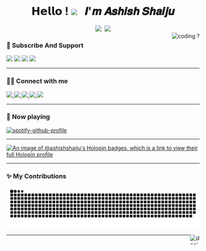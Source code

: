 <h1 align="center">𝗛𝗲𝗹𝗹𝗼 ! <img src="https://github.com/ashishshaiju/ashishshaiju/blob/files/gifs/wave.gif"  width="30px"> &nbsp; 𝑰'𝒎 𝑨𝒔𝒉𝒊𝒔𝒉 𝑺𝒉𝒂𝒊𝒋𝒖</h1> 
<div align="center" width="50"> 
<img src="https://badgen.net/badge/Python/✔/blue?icon=terminal&labelColor=EE0823">&nbsp; <img src="https://badgen.net/badge/C/✔/blue?icon=terminal&labelColor=EE0823">
</div>
<a href="https://reactjs.org/">
<img align="right" src="https://github.com/ashishshaiju/ashishshaiju/blob/files/images/Coding.png" alt="coding ?"> </a>

### 💖 Subscribe And Support

<a href="https://bit.ly/vannisified"><img src="https://img.shields.io/badge/Vannisified-FF0202?&logo=youtube"></a>
<a href="https://t.me/Vannisified"><img src="https://img.shields.io/badge/Vannisified-blue?&logo=telegram"></a>
<a href="https://t.me/Vannisified_Official"><img src="https://img.shields.io/badge/Vannisified Official-blue?&logo=telegram"></a>
<a href="https://dsc.gg/Vannisified"><img src="https://img.shields.io/badge/Vannisified-black?&logo=discord"></a>

---
### 🧍‍♂️ Connect with me
 
<p align="left">
    <a href="https://t.me/Ashish_Shaiju">
        <img height="35px" src="https://img.icons8.com/fluent/48/000000/telegram-app.png" />
    </a>
    <a href="https://facebook.com/ashishshaiju/">
        <img height="35px" src="https://img.icons8.com/fluent/48/000000/facebook-new.png" />
    </a>
       <a href="https://instagram.com/ashish_shaiju/">
        <img height="35px" src="https://img.icons8.com/fluent/48/000000/instagram-new.png" />
     </a>    
    <a href="https://twitter.com/ashish_shaiju">
        <img height="35px" src="https://img.icons8.com/fluent/48/000000/twitter.png" />
    </a>
    <a href="https://discordapp.com/users/580739337017360410"> 
       <img height="35px" src="https://img.icons8.com/color/48/000000/discord--v2.png"> </a>
</p><a href="https://da.gd/BZvT">

---

</a>

### 🎵 Now playing

[![spotify-github-profile](https://spotify-github-profile.kittinanx.com/api/view?uid=527j59hf0f5lkdj7c18f8g2jz&cover_image=true&theme=natemoo-re&show_offline=false&background_color=121212&interchange=true&bar_color=53b14f&bar_color_cover=false)](https://spotify-github-profile.kittinanx.com/api/view?uid=527j59hf0f5lkdj7c18f8g2jz&redirect=true)

---
<!-- ![Profile views](https://gpvc.arturio.dev/ashishshaiju) -->

[![An image of @ashishshaiju's Holopin badges, which is a link to view their full Holopin profile](https://holopin.me/ashishshaiju)](https://holopin.io/@ashishshaiju)

---
### ✨ My Contributions
![snake svg](https://github.com/ashishshaiju/ashishshaiju/blob/output/github-contribution-grid-snake-dark.svg)

 <a href="https://printer.discord.com" >
<img align="right" src="https://github.com/ashishshaiju/ashishshaiju/blob/files/gifs/I%20dont%20know%20what%20it%20is.gif" width="25px" height="25px" alt="don't touch here">
</a>

---
